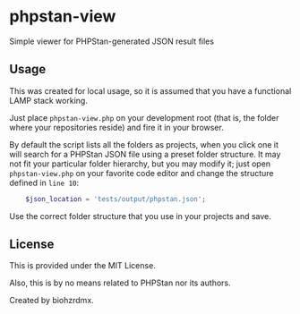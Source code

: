 # phpstan-view

Simple viewer for PHPStan-generated JSON result files

## Usage

This was created for local usage, so it is assumed that you have a functional LAMP stack working.

Just place `phpstan-view.php` on your development root (that is, the folder where your repositories reside) and fire it in your browser.

By default the script lists all the folders as projects, when you click one it will search for a PHPStan JSON file using a preset folder structure. It may not fit your particular folder hierarchy, but you may modify it; just open `phpstan-view.php` on your favorite code editor and change the structure defined in `line 10`:

```php
    $json_location = 'tests/output/phpstan.json';
```

Use the correct folder structure that you use in your projects and save.

## License

This is provided under the MIT License.

Also, this is by no means related to PHPStan nor its authors.

Created by biohzrdmx.